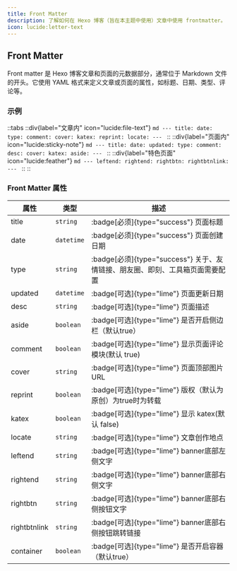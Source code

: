 ```yaml
---
title: Front Matter
description: 了解如何在 Hexo 博客（旨在本主题中使用）文章中使用 frontmatter。
icon: lucide:letter-text
---
```


## Front Matter

Front matter 是 Hexo 博客文章和页面的元数据部分，通常位于 Markdown 文件的开头。它使用 YAML 格式来定义文章或页面的属性，如标题、日期、类型、评论等。

### 示例

::tabs
  ::div{label="文章内" icon="lucide:file-text"}
    ```md
    ---
    title:
    date:
    type:
    comment:
    cover:
    katex:
    reprint:
    locate:
    ---
    ```
  ::
  ::div{label="页面内" icon="lucide:sticky-note"}
    ```md
    ---
    title:
    date:
    updated:
    type:
    comment:
    desc:
    cover:
    katex:
    aside:
    ---
    ```
  ::
  ::div{label="特色页面" icon="lucide:feather"}
    ```md
    ---
    leftend:
    rightend:
    rightbtn:
    rightbtnlink:
    ---
    ```
  ::
::

### Front Matter 属性

| 属性         | 类型      | 描述                                         |
| ------------ | --------- | -------------------------------------------- |
| title        | `string`    | :badge[必须]{type="success"} 页面标题                                |
| date         | `datetime`  | :badge[必须]{type="success"} 页面创建日期                            |
| type         | `string`    | :badge[必须]{type="success"} 关于、友情链接、朋友圈、即刻、工具箱页面需要配置 |
| updated      | `datetime`  | :badge[可选]{type="lime"} 页面更新日期                            |
| desc         | `string`    | :badge[可选]{type="lime"} 页面描述                                |
| aside        | `boolean`   | :badge[可选]{type="lime"} 是否开启侧边栏（默认true）              |
| comment      | `boolean`   | :badge[可选]{type="lime"} 显示页面评论模块(默认 true)             |
| cover        | `string`    | :badge[可选]{type="lime"} 页面顶部图片URL                         |
| reprint      | `boolean`   | :badge[可选]{type="lime"} 版权（默认为原创）为true时为转载        |
| katex        | `boolean`   | :badge[可选]{type="lime"} 显示 katex(默认 false)                  |
| locate       | `string`    | :badge[可选]{type="lime"} 文章创作地点                            |
| leftend      | `string`    | :badge[可选]{type="lime"} banner底部左侧文字                      |
| rightend     | `string`    | :badge[可选]{type="lime"} banner底部右侧文字                      |
| rightbtn     | `string`    | :badge[可选]{type="lime"} banner底部右侧按钮文字                  |
| rightbtnlink | `string`    | :badge[可选]{type="lime"} banner底部右侧按钮跳转链接              |
| container    | `boolean`   | :badge[可选]{type="lime"} 是否开启容器（默认true）                |